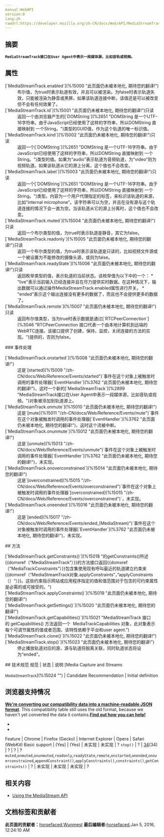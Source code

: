 ```yaml
---
manual:WebAPI
version:0
lang:zh
rawUrl:https://developer.mozilla.org/zh-CN/docs/Web/API/MediaStreamTrack
---
```





## 摘要<a name="摘要"></a>


**`MediaStreamTrack接口在User Agent中表示一段媒体源，比如音轨或视频。`**


## 属性<a name="属性"></a>
<dl><dt>[`MediaStreamTrack.enabled`](%15000 "此页面仍未被本地化, 期待您的翻译!")</dt><dd>布尔值，为true时表示轨道有效，并且可以被渲染。为false时表示轨道失效，只能被渲染为静音或黑屏。如果该轨道连接中断，该值还是可以被改变但不会有任何效果了。</dd><dt>[`MediaStreamTrack.id`](%15001 "此页面仍未被本地化, 期待您的翻译!")只读</dt><dd>返回一个由浏览器产生的[`DOMString`](%2651 "DOMString 是一个UTF-16字符串。由于JavaScript已经使用了这样的字符串，所以DOMString 直接映射到 一个String。")类型的GUID值，作为这个轨道的唯一标识值。</dd><dt>[`MediaStreamTrack.kind`](%15002 "此页面仍未被本地化, 期待您的翻译!")只读</dt><dd>返回一个[`DOMString`](%2651 "DOMString 是一个UTF-16字符串。由于JavaScript已经使用了这样的字符串，所以DOMString 直接映射到 一个String。")类型的值。如果为“audio”表示轨道为音频轨道，为“video”则为视频轨道。如果该轨道从它的源上分离，这个值也不会改变。</dd><dt>[`MediaStreamTrack.label`](%15003 "此页面仍未被本地化, 期待您的翻译!")只读</dt><dd>返回一个[`DOMString`](%2651 "DOMString 是一个UTF-16字符串。由于JavaScript已经使用了这样的字符串，所以DOMString 直接映射到 一个String。")类型。内容为一个用户代理指定的标签，来标识该轨道的来源，比如“internal microphone”。该字符串可以为空，并且在没有源与这个轨道连接的情况下会一直为空。当该轨道从它的源上分离时，这个值也不会改变。</dd><dt>[`MediaStreamTrack.muted`](%15004 "此页面仍未被本地化, 期待您的翻译!")只读</dt><dd>返回一个布尔类型的值，为true时表示轨道是静音，其它为false。</dd><dt>[`MediaStreamTrack.readonly`](%15005 "此页面仍未被本地化, 期待您的翻译!")只读</dt><dd>返回一个布尔类型的值，为true时表示该轨道是只读的，比如视频文件源或一个被设置为不能修改的摄像头源，或则为false。</dd><dt>[`MediaStreamTrack.readyState`](%15006 "此页面仍未被本地化, 期待您的翻译!")只读</dt><dd>返回枚举类型的值，表示轨道的当前状态。该枚举值为以下中的一个：
* &quot;live&quot;表示当前输入已经连接并且在尽力提供实时数据。在这种情况下，输出数据可以通过操作MediaStreamTrack.enabled属性进行开关。
* “ended”表示这个输出连接没有更多的数据了，而且也不会提供更多的数据了。
</dd><dt>[`MediaStreamTrack.remote`](%15007 "此页面仍未被本地化, 期待您的翻译!")只读</dt><dd>返回布尔值类型，当为true时表示数据是通过[`RTCPeerConnection`](%3046 "RTCPeerConnection 接口代表一个由本地计算机到远端的WebRTC连接。该接口提供了创建，保持，监控，关闭连接的方法的实现。")提供的，否则为false。</dd></dl>
### 事件处理<a name="事件处理"></a>
<dl><dt>[`MediaStreamTrack.onstarted`](%15008 "此页面仍未被本地化, 期待您的翻译!")</dt><dd>这是`[started](%15009 "/zh-CN/docs/Web/Reference/Events/started")`事件在这个对象上被触发时调用的事件处理器[`EventHandler`](%3762 "此页面仍未被本地化, 期待您的翻译!")，这时一个新的[`MediaStreamTrack`](%2899 "MediaStreamTrack接口在User Agent中表示一段媒体源，比如音轨或视频。")对象被添加到轨道源上。</dd><dt>[`MediaStreamTrack.onmute`](%15010 "此页面仍未被本地化, 期待您的翻译!")</dt><dd>这是`[mute](%15011 "/zh-CN/docs/Web/Reference/Events/mute")`事件在这个对象被触发时调用的事件处理器[`EventHandler`](%3762 "此页面仍未被本地化, 期待您的翻译!")，这时这个流被中断。</dd><dt>[`MediaStreamTrack.onunmute`](%15012 "此页面仍未被本地化, 期待您的翻译!")</dt><dd>这是`[unmute](%15013 "/zh-CN/docs/Web/Reference/Events/unmute")`事件在这个对象上被触发时调用的事件处理器[`EventHandler`](%3762 "此页面仍未被本地化, 期待您的翻译!")，未实现。</dd><dt>[`MediaStreamTrack.onoverconstrained`](%15014 "此页面仍未被本地化, 期待您的翻译!")</dt><dd>这是`[overconstrained](%15015 "/zh-CN/docs/Web/Reference/Events/overconstrained")`事件在这个对象上被触发时调用的事件处理器`[overconstrained](%15015 "/zh-CN/docs/Web/Reference/Events/overconstrained")`，未实现。</dd><dt>[`MediaStreamTrack.oneended`](%15016 "此页面仍未被本地化, 期待您的翻译!")</dt><dd>这是`[ended](%15017 "/zh-CN/docs/Web/Reference/Events/ended_(MediaStream)")`事件在这个对象被触发时调用的事件处理器[`EventHandler`](%3762 "此页面仍未被本地化, 期待您的翻译!")，未实现。</dd></dl>
## 方法<a name="方法"></a>
<dl><dt>[`MediaStreamTrack.getConstraints()`](%15018 "的getConstraints()所述{{domxref（“MediaStreamTrack”）}}的方法接口返回{{domxref（“MediaTrackConstraints”）}}包含集使用现有呼叫最近的轨道建立约束来{{domxref（“MediaStreamTrack对象.applyConstraints“，”applyConstraints（）“）}}。这些约束指示网站或应用程序指定的值和值范围对于包含的可约束属性是必需的或可接受的。")</dt><dd></dd><dt>[`MediaStreamTrack.applyConstraints()`](%15019 "此页面仍未被本地化, 期待您的翻译!")</dt><dd></dd><dt>[`MediaStreamTrack.getSettings()`](%15020 "此页面仍未被本地化, 期待您的翻译!")</dt><dd></dd><dt>[`MediaStreamTrack.getCapabilities()`](%15021 "MediaStreamTrack 接口的 getCapabilities() 方法返回一个  MediaTrackCapabilities 对象，此对象表示每个可调节属性的值或者范围，该特性依赖于平台和user agent.")</dt><dd></dd><dt>[`MediaStreamTrack.clone()`](%15022 "此页面仍未被本地化, 期待您的翻译!")</dt><dd></dd><dt>[`MediaStreamTrack.stop()`](%15023 "此页面仍未被本地化, 期待您的翻译!")</dt><dd>停止播放轨道对应的源，源与轨道将脱离关联，同时轨道状态将设为“ended”。</dd></dl>
## 技术规范<a name="技术规范"></a>
规范 | 状态 | 说明 
[Media Capture and Streams<br></br><small>MediaStreamTrack</small>](%15024 "") | Candidate Recommendation | Initial definition 


## 浏览器支持情况<a name="浏览器支持情况"></a>


**[We&#39;re converting our compatibility data into a machine-readable JSON format](%3344 "")**. This compatibility table still uses the old format, because we haven&#39;t yet converted the data it contains.**[Find out how you can help!](%3392 "")**


* 
* 
Feature | Chrome | Firefox (Gecko) | Internet Explorer | Opera | Safari (WebKit) 
Basic support | (Yes) | (Yes) | 未实现 | 未实现 | ? 
`stop()` | ? | [34](%5158 "Released on 2014-12-01.")(34) | ? | ? | ? 
`muted`,`onmuted`,`onunmuted`,`readonly`,`readyState`,`remote`,`onstarted`,`onended`,`onoverconstrained`,`appendConstraint()`,`applyConstraints()`,`constraints()`,`getConstraints()` | ? | 未实现 | 未实现 | 未实现 | ? 





## 相关内容<a name="相关内容"></a>

* [Using the MediaStream API](%12840 "/en-US/docs/WebRTC/MediaStream_API")



## 文档标签和贡献者
**此页面的贡献者：**[horsefaced](%15025 ""),[Wunmest](%15026 "")
**最后编辑者:**[horsefaced](%15025 ""),<time>Jan 5, 2016, 12:24:10 AM</time>


